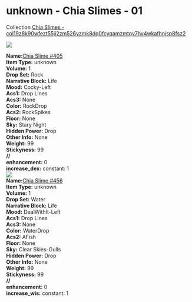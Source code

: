 # unknown - Chia Slimes - 01

Collection [Chia Slimes - col19z8k90wfezt55jj2zm526yzmk8dq0fcyqamzmtqv7hv4wkafhnjsp8fsz2](https://mintgarden.io/collections/col19z8k90wfezt55jj2zm526yzmk8dq0fcyqamzmtqv7hv4wkafhnjsp8fsz2)<div class="item_thumbnail">
<a href="https://mintgarden.io/nfts/nft1apat6ph8zlsl0hl443zk5uz4a484lm9yjhn3r208zpmcawcqfg4sxdcwgu"><img loading="lazy" src="https://assets.mainnet.mintgarden.io/thumbnails/b4f17b8bb6bfa6e925e3f9401ca72daa12429a25fcb84dd4901fac04c5472ca5.webp"></a>
<div><strong>Name:</strong><a href="https://mintgarden.io/nfts/nft1apat6ph8zlsl0hl443zk5uz4a484lm9yjhn3r208zpmcawcqfg4sxdcwgu">Chia Slime #405</a></div>
<div><strong>Item Type:</strong> unknown</div>
<div><strong>Volume:</strong> 1</div>
<div><strong>Drop Set:</strong> Rock</div>
<div><strong>Narrative Block:</strong> Life</div>
<div><strong>Mood:</strong> Cocky-Left</div>
<div><strong>Acs1:</strong> Drop Lines</div>
<div><strong>Acs3:</strong> None</div>
<div><strong>Color:</strong> RockDrop</div>
<div><strong>Acs2:</strong> RockSpikes</div>
<div><strong>Floor:</strong> None</div>
<div><strong>Sky:</strong> Stary Night</div>
<div><strong>Hidden Power:</strong> Drop</div>
<div><strong>Other Info:</strong> None</div>
<div><strong>Weight:</strong> 99</div>
<div><strong>Stickyness:</strong> 99</div>
<div><strong>//</strong></div><div><strong>enhancement:</strong> 0</div>
<div><strong>increase_dex:</strong> constant: 1</div>
</div>
<div class="item_thumbnail">
<a href="https://mintgarden.io/nfts/nft15zel3w34rv0n5ddm6kx8h0sszyad5lmzhfjeavwyjru33sty93cshv9v0p"><img loading="lazy" src="https://assets.mainnet.mintgarden.io/thumbnails/1e0dbe6f0d4342276059f5da96f7bafdbb7e485de1fd318f22f1f67e1a8c5df5.webp"></a>
<div><strong>Name:</strong><a href="https://mintgarden.io/nfts/nft15zel3w34rv0n5ddm6kx8h0sszyad5lmzhfjeavwyjru33sty93cshv9v0p">Chia Slime #456</a></div>
<div><strong>Item Type:</strong> unknown</div>
<div><strong>Volume:</strong> 1</div>
<div><strong>Drop Set:</strong> Water</div>
<div><strong>Narrative Block:</strong> Life</div>
<div><strong>Mood:</strong> DealWithIt-Left</div>
<div><strong>Acs1:</strong> Drop Lines</div>
<div><strong>Acs3:</strong> None</div>
<div><strong>Color:</strong> WaterDrop</div>
<div><strong>Acs2:</strong> AFish</div>
<div><strong>Floor:</strong> None</div>
<div><strong>Sky:</strong> Clear Skies-Gulls</div>
<div><strong>Hidden Power:</strong> Drop</div>
<div><strong>Other Info:</strong> None</div>
<div><strong>Weight:</strong> 99</div>
<div><strong>Stickyness:</strong> 99</div>
<div><strong>//</strong></div><div><strong>enhancement:</strong> 0</div>
<div><strong>increase_wis:</strong> constant: 1</div>
</div>

